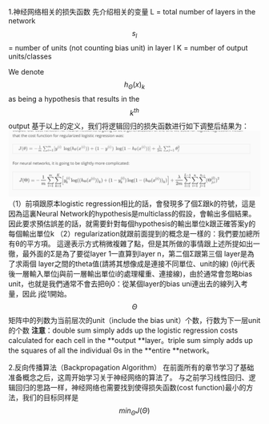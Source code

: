 1.神经网络相关的损失函数
先介绍相关的变量
L = total number of layers in the network
$$s_l$$ = number of units (not counting bias unit) in layer l
K = number of output units/classes

 We denote $$h_\Theta(x)_k$$ as being a hypothesis that results in the $$k^{th}$$ output
 基于以上的定义，我们将逻辑回归的损失函数进行如下调整后结果为：
 ![](/机器学习/images/34.png)
 （1）前項跟原本logistic regression相比的話，會發現多了個Σ跟k的符號，這是因為這裏Neural Network的hypothesis是multiclass的假設，會輸出多個結果。因此要求預估誤差的話，就需要針對每個hypothesis的輸出單位k跟正確答案y的每個輸出單位k
 （2）regularization就跟前面提到的概念是一樣的：我們要加總所有θ的平方項。
這邊表示方式稍微複雜了點，但是其所做的事情跟上述所提如出一徹，最外面的Σ是為了要從layer 1一直算到layer n，第二個Σ跟第三個 layer是為了求兩個 layer之間的theta值(請將其想像成是連接不同單位、unit的線)
(θji代表後一層輸入單位j與前一層輸出單位i的處理權重、連接線)，由於通常會忽略bias unit，也就是我們通常不會去把θj0：從某個layer的bias uni連出去的線列入考量，因此 j從1開始。
$$\Theta$$矩阵中的列数为当前层次的unit（include the bias unit）个数，行数为下一层unit的个数
**注意**：double sum simply adds up the logistic regression costs calculated for each cell in the **output **layer。triple sum simply adds up the squares of all the individual Θs in the **entire **network。

2.反向传播算法（Backpropagation Algorithm）
在前面所有的章节学习了基础准备概念之后，这周开始学习关于神经网络的算法了。
与之前学习线性回归、逻辑回归的思路一样，神经网络也需要找到使得损失函数(cost function)最小的方法，我们的目标同样是 $$min_\Theta J(\Theta)$$